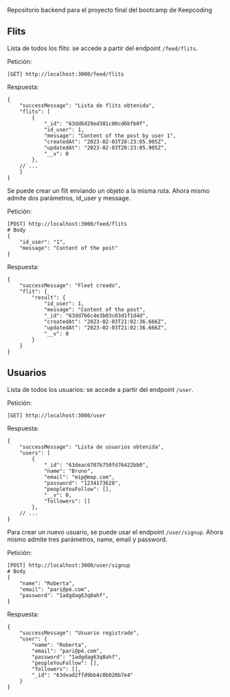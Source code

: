 Repositorio backend para el proyecto final del bootcamp de Keepcoding

## Flits

Lista de todos los flits: se accede a partir del endpoint `/feed/flits`.

Petición:

```
[GET] http://localhost:3000/feed/flits
```

Respuesta:

```
{
    "successMessage": "Lista de flits obtenida",
    "flits": [
        {
            "_id": "63dd6d29ed381c00cd6bfb0f",
            "id_user": 1,
            "message": "Content of the post by user 1",
            "createdAt": "2023-02-03T20:23:05.905Z",
            "updatedAt": "2023-02-03T20:23:05.905Z",
            "__v": 0
        },
    // ...
    ]
}
```

Se puede crear un flit enviando un objeto a la misma ruta. Ahora mismo admite dos parámetros, id_user y message.

Petición:

```
[POST] http://localhost:3000/feed/flits
# Body
{
    "id_user": "1",
    "message": "Content of the post"
}
```

Respuesta:

```
{
    "successMessage": "Fleet creado",
    "flit": {
        "result": {
            "id_user": 1,
            "message": "Content of the post",
            "_id": "63dd766c4e3b03c03d1f1d4d",
            "createdAt": "2023-02-03T21:02:36.666Z",
            "updatedAt": "2023-02-03T21:02:36.666Z",
            "__v": 0
        }
    }
}
```

## Usuarios

Lista de todos los usuarios: se accede a partir del endpoint `/user`.

Petición:

```
[GET] http://localhost:3000/user
```

Respuesta:

```
{
    "successMessage": "Lista de usuarios obtenida",
    "users": [
        {
            "_id": "63deac6707b750fd76422bb0",
            "name": "Bruno",
            "email": "mip@map.com",
            "password": "1234173628",
            "peopleYouFollow": [],
            "__v": 0,
            "followers": []
        },
    // ...
}
```

Para crear un nuevo usuario, se puede usar el endpoint `/user/signup`. Ahora mismo admite tres parámetros, name, email y password.

Petición:

```
[POST] http://localhost:3000/user/signup
# Body
{
    "name": "Roberta",
    "email": "pari@pé.com",
    "password": "1adgdag63q8ahf",
}
```

Respuesta:

```
{
    "successMessage": "Usuario registrado",
    "user": {
        "name": "Roberta",
        "email": "pari@pé.com",
        "password": "1adgdag63q8ahf",
        "peopleYouFollow": [],
        "followers": [],
        "_id": "63dead2ffd9bb4c0b020b7e4"
    }
}
```
